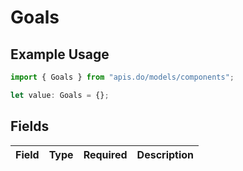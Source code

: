 # Goals

## Example Usage

```typescript
import { Goals } from "apis.do/models/components";

let value: Goals = {};
```

## Fields

| Field       | Type        | Required    | Description |
| ----------- | ----------- | ----------- | ----------- |